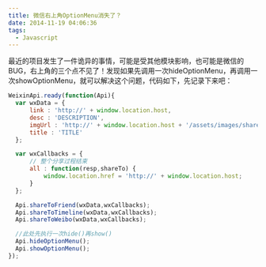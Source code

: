 ```yaml
---
title: 微信右上角OptionMenu消失了？
date: 2014-11-19 04:06:36
tags:
  - Javascript
---
```


最近的项目发生了一件诡异的事情，可能是受其他模块影响，也可能是微信的BUG，右上角的三个点不见了！发现如果先调用一次hideOptionMenu，再调用一次showOptionMenu，就可以解决这个问题，代码如下，先记录下来吧：

```js
WeixinApi.ready(function(Api){
  var wxData = {
      link : 'http://' + window.location.host,
      desc : 'DESCRIPTION',
      imgUrl : 'http://' + window.location.host + '/assets/images/sharePic.jpg',
      title : 'TITLE'
  };

  var wxCallbacks = {
      // 整个分享过程结束
      all : function(resp,shareTo) {
          window.location.href = 'http://' + window.location.host;
      }
  };

  Api.shareToFriend(wxData,wxCallbacks);
  Api.shareToTimeline(wxData,wxCallbacks);
  Api.shareToWeibo(wxData,wxCallbacks);

  //此处先执行一次hide()再show()
  Api.hideOptionMenu();
  Api.showOptionMenu();
});
```